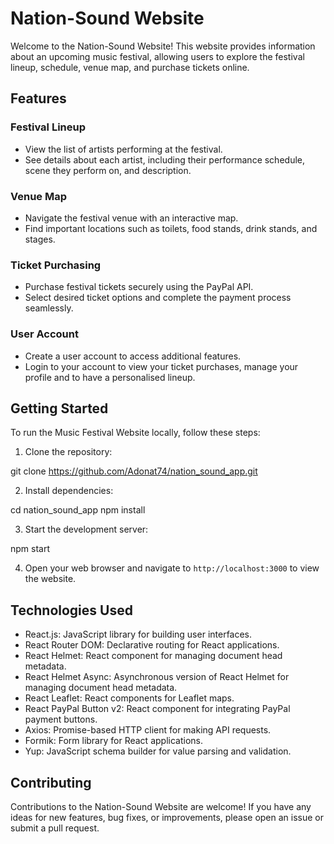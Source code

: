 # Nation-Sound Website

Welcome to the Nation-Sound Website! This website provides information about an upcoming music festival, allowing users to explore the festival lineup, schedule, venue map, and purchase tickets online.

## Features

### Festival Lineup
- View the list of artists performing at the festival.
- See details about each artist, including their performance schedule, scene they perform on, and description.

### Venue Map
- Navigate the festival venue with an interactive map.
- Find important locations such as toilets, food stands, drink stands, and stages.

### Ticket Purchasing
- Purchase festival tickets securely using the PayPal API.
- Select desired ticket options and complete the payment process seamlessly.

### User Account
- Create a user account to access additional features.
- Login to your account to view your ticket purchases, manage your profile and to have a personalised lineup.

## Getting Started

To run the Music Festival Website locally, follow these steps:


1. Clone the repository:

git clone https://github.com/Adonat74/nation_sound_app.git


2. Install dependencies:

cd nation_sound_app
npm install 

3. Start the development server:

npm start


4. Open your web browser and navigate to `http://localhost:3000` to view the website.


## Technologies Used

   - React.js: JavaScript library for building user interfaces.
   - React Router DOM: Declarative routing for React applications.
   - React Helmet: React component for managing document head metadata.
   - React Helmet Async: Asynchronous version of React Helmet for managing document head metadata.
   - React Leaflet: React components for Leaflet maps.
   - React PayPal Button v2: React component for integrating PayPal payment buttons.
   - Axios: Promise-based HTTP client for making API requests.
   - Formik: Form library for React applications.
   - Yup: JavaScript schema builder for value parsing and validation.

## Contributing

Contributions to the Nation-Sound Website are welcome! If you have any ideas for new features, bug fixes, or improvements, please open an issue or submit a pull request.